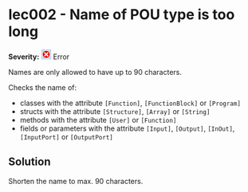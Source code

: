 # Iec002 - Name of POU type is too long

**Severity:** ![Error](../images/Error.png) Error

Names are only allowed to have up to 90 characters.

Checks the name of:

* classes with the attribute `[Function]`, `[FunctionBlock]` or `[Program]`
* structs with the attribute `[Structure]`, `[Array]` or `[String]`
* methods with the attribute `[User]` or `[Function]`
* fields or parameters with the attribute `[Input]`, `[Output]`, `[InOut]`, `[InputPort]` or `[OutputPort]`


## Solution

Shorten the name to max. 90 characters.
